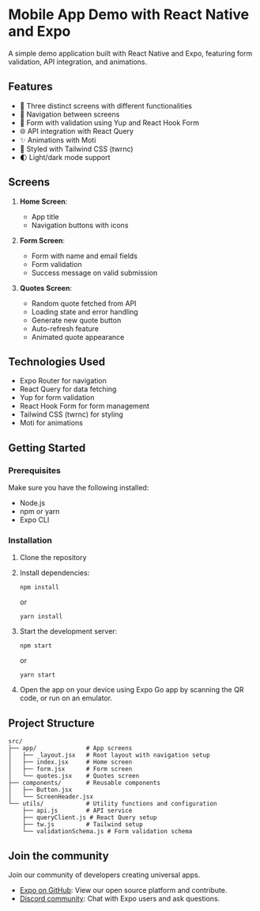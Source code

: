 # Mobile App Demo with React Native and Expo

A simple demo application built with React Native and Expo, featuring form validation, API integration, and animations.

## Features

- 📱 Three distinct screens with different functionalities
- 🔄 Navigation between screens
- 📝 Form with validation using Yup and React Hook Form
- 🌐 API integration with React Query
- ✨ Animations with Moti
- 🎨 Styled with Tailwind CSS (twrnc)
- 🌓 Light/dark mode support

## Screens

1. **Home Screen**:

   - App title
   - Navigation buttons with icons

2. **Form Screen**:

   - Form with name and email fields
   - Form validation
   - Success message on valid submission

3. **Quotes Screen**:
   - Random quote fetched from API
   - Loading state and error handling
   - Generate new quote button
   - Auto-refresh feature
   - Animated quote appearance

## Technologies Used

- Expo Router for navigation
- React Query for data fetching
- Yup for form validation
- React Hook Form for form management
- Tailwind CSS (twrnc) for styling
- Moti for animations

## Getting Started

### Prerequisites

Make sure you have the following installed:

- Node.js
- npm or yarn
- Expo CLI

### Installation

1. Clone the repository
2. Install dependencies:

   ```
   npm install
   ```

   or

   ```
   yarn install
   ```

3. Start the development server:

   ```
   npm start
   ```

   or

   ```
   yarn start
   ```

4. Open the app on your device using Expo Go app by scanning the QR code, or run on an emulator.

## Project Structure

```
src/
├── app/              # App screens
│   ├── _layout.jsx   # Root layout with navigation setup
│   ├── index.jsx     # Home screen
│   ├── form.jsx      # Form screen
│   └── quotes.jsx    # Quotes screen
├── components/       # Reusable components
│   ├── Button.jsx
│   └── ScreenHeader.jsx
└── utils/            # Utility functions and configuration
    ├── api.js        # API service
    ├── queryClient.js # React Query setup
    ├── tw.js         # Tailwind setup
    └── validationSchema.js # Form validation schema
```

## Join the community

Join our community of developers creating universal apps.

- [Expo on GitHub](https://github.com/expo/expo): View our open source platform and contribute.
- [Discord community](https://chat.expo.dev): Chat with Expo users and ask questions.

